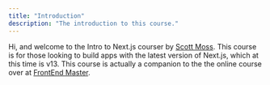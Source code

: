 ```yaml
---
title: "Introduction"
description: "The introduction to this course."
---
```


Hi, and welcome to the Intro to Next.js courser by [Scott Moss][twitter].
This course is for those looking to build apps with the latest version of Next.js, which at this time is v13. This course is actually a companion to the the online course over at [FrontEnd Master][fem].

[twitter]: https://twitter.com/scotups
[fem]: https://www.frontendmasters.com
